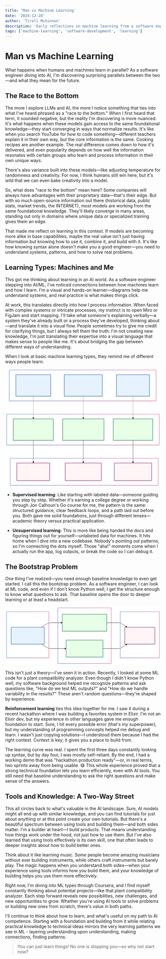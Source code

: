 ```yaml
---
title: 'Man vs Machine Learning'
date: '2024-12-28'
author: 'Tirell Mckinnon'
description: 'Early reflections on machine learning from a software engineer's perspective'
tags: ['machine-learning', 'software-development', 'learning']
---
```


# Man vs Machine Learning

What happens when humans and machines learn in parallel? As a software engineer diving into AI, I'm discovering surprising parallels between the two—and what they mean for the future.

## The Race to the Bottom

The more I explore LLMs and AI, the more I notice something that ties into what I've heard phrased as a "race to the bottom." When I first heard that term, it sounded negative, but the reality I'm discovering is more nuanced. It's what happens when these models gain access to the same foundational knowledge—they start converging in ways that normalize results. It's like when you search YouTube for how to code something—different teachers explain it in their own way, but the core information is the same. Cooking recipes are another example. The real difference comes down to how it's delivered, and even popularity depends on how well the information resonates with certain groups who learn and process information in their own unique ways.

There's also variance built into these models—like adjusting temperature for randomness and creativity. For now, I think humans still win here, but it's wild that we can even bake creativity into a model.

So, what does "race to the bottom" mean here? Some companies will always have advantages with their proprietary data—that's their edge. But with so much open-source information out there (historical data, public stats, market trends, the INTERNET), most models are working from the same foundational knowledge. They'll likely converge in many areas, standing out only in domains where unique data or specialized training gives them an edge.

That made me reflect on learning in this context. If models are becoming more alike in base capabilities, maybe the real value isn't just having information but knowing how to use it, combine it, and build with it. It's like how knowing syntax alone doesn't make you a good engineer—you need to understand systems, patterns, and how to solve real problems.

## Learning Types: Machines and Me

This got me thinking about learning in an AI world. As a software engineer stepping into AI/ML, I've noticed connections between how machines learn and how I learn. I'm a visual and hands-on learner—diagrams help me understand systems, and real practice is what makes things click.

At work, this translates directly into how I process information. When faced with complex systems or intricate processes, my instinct is to open Miro or FigJam and start mapping. I'll take what someone's explaining verbally—a system they've already built or a process they've developed, thinking about—and translate it into a visual flow. People sometimes try to give me credit for clarifying things, but I always tell them the truth: I'm not creating new knowledge, I'm just translating their expertise into a visual language that makes sense to people like me. It's about bridging the gap between different ways of understanding.

When I look at basic machine learning types, they remind me of different ways people learn:

![Learning Style Parallels](..//diagrams/learning_styles.svg)

- **Supervised learning**: Like starting with labeled data—someone guiding you step by step. Whether it's earning a college degree or working through Jon Calhoun's Go course for me, the pattern is the same: structured guidance, clear feedback loops, and a path laid out before you. Both gave me solid foundations, just through different lenses—academic theory versus practical application.

- **Unsupervised learning**: This is more like being handed the docs and figuring things out for yourself—unlabeled data for machines. It hits home when I dive into a new codebase. Nobody's pointing out patterns, so I'm connecting the dots myself. Those "aha!" moments come when I actually run the app, log outputs, or break the code so I can debug it.

## The Bootstrap Problem

One thing I've realized—you need enough baseline knowledge to even get started. I call this the bootstrap problem. As a software engineer, I can look at ML code, and even if I don't know Python well, I get the structure enough to know what questions to ask. That baseline opens the door to deeper learning or at least a headstart.

![Bootstrap Effect](../diagrams/bootstrap_learning.svg)

This isn't just a theory—I've seen it in action. Recently, I looked at some ML code for a plant compatibility analyzer. Even though I didn't know Python well, my software background helped me recognize patterns and ask questions like, "How do we test ML outputs?" and "How do we handle variability in the results?" These aren't random questions—they're shaped by experience.

**Reinforcement learning** ties this idea together for me. I saw it during a recent hackathon where I was building a favorites system in Elixir. I'm not an Elixir dev, but my experience in other languages gave me enough foundation to start. Sure, I hit every possible error (that's my superpower), but my understanding of programming concepts helped me debug and learn. I wasn't just copying solutions—I understood them because I had the right context. Context is key; it gives you a place to build from.

The learning curve was real. I spent the first three days constantly looking up syntax, but by day four, I was mostly self-reliant. By the end, I had a working demo that was "hackathon production ready"—or, in real terms, two sprints away from being usable. 😅 This whole experience proved that a strong technical foundation lets you learn efficiently, even with AI tools. You still need that baseline understanding to ask the right questions and make sense of the answers.

## Tools and Knowledge: A Two-Way Street

This all circles back to what's valuable in the AI landscape. Sure, AI models might all end up with similar knowledge, and you can find tutorials for just about anything or at this point create your own tutorials. But there's a beautiful spectrum between using tools and building them—and both sides matter. I'm a builder at heart—I build products. That means understanding how things work under the hood, not just how to use them. But I've also learned that using tools effectively is its own skill, one that often leads to deeper insights about how to build better ones.

Think about it like learning music. Some people become amazing musicians without ever building instruments, while others craft instruments but barely play. The magic happens when you understand both sides—when your experience using tools informs how you build them, and your knowledge of building helps you use them more effectively.

Right now, I'm diving into ML types through Coursera, and I find myself constantly thinking about potential projects—like that plant compatibility analyzer. Each step forward reveals new possibilities, new challenges, and new opportunities to grow. Whether you're using AI tools to solve problems or building new ones from scratch, there's value in both paths.

I'll continue to think about how to learn, and what's useful on my path to AI competence. Starting with a foundation and building from it while relating practical knowledge to technical ideas mirrors the very learning patterns we see in ML - layering understanding upon understanding, making connections, finding patterns.

> You can just learn things! No one is stopping you—so why not start now?
